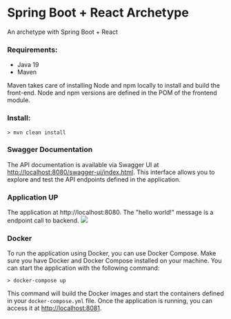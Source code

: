 # Spring Boot + React Archetype

An archetype with Spring Boot + React

### Requirements:
- Java 19
- Maven

Maven takes care of installing Node and npm locally to install and build the front-end.
Node and npm versions are defined in the POM of the frontend module.

### Install:
```
> mvn clean install
```

### Swagger Documentation
The API documentation is available via Swagger UI at [http://localhost:8080/swagger-ui/index.html](http://localhost:8080/swagger-ui/index.html). This interface allows you to explore and test the API endpoints defined in the application.

### Application UP
The application at http://localhost:8080. The "hello world!" message is a endpoint call to backend.
![](./docs/images/front.png)

### Docker
To run the application using Docker, you can use Docker Compose. Make sure you have Docker and Docker Compose installed on your machine. You can start the application with the following command:
```
> docker-compose up
```
This command will build the Docker images and start the containers defined in your `docker-compose.yml` file. Once the application is running, you can access it at [http://localhost:8081](http://localhost:8081).
